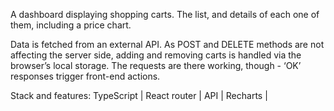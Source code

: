 A dashboard displaying shopping carts. The list, and details of each one of them, including a price chart.

Data is fetched from an external API. As POST and DELETE methods are not affecting the server side, adding and removing carts is handled via the browser’s local storage. The requests are there working, though - ‘OK’ responses trigger front-end actions.

Stack and features: TypeScript | React router | API | Recharts |
